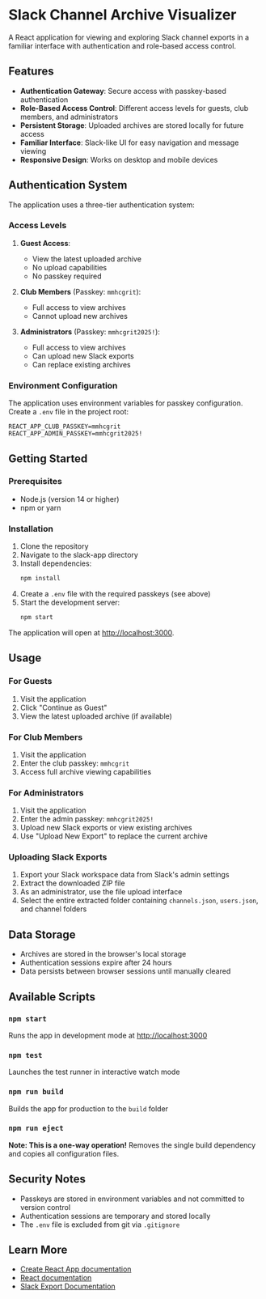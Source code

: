 # Slack Channel Archive Visualizer

A React application for viewing and exploring Slack channel exports in a familiar interface with authentication and role-based access control.

## Features

- **Authentication Gateway**: Secure access with passkey-based authentication
- **Role-Based Access Control**: Different access levels for guests, club members, and administrators
- **Persistent Storage**: Uploaded archives are stored locally for future access
- **Familiar Interface**: Slack-like UI for easy navigation and message viewing
- **Responsive Design**: Works on desktop and mobile devices

## Authentication System

The application uses a three-tier authentication system:

### Access Levels

1. **Guest Access**: 
   - View the latest uploaded archive
   - No upload capabilities
   - No passkey required

2. **Club Members** (Passkey: `mmhcgrit`):
   - Full access to view archives
   - Cannot upload new archives

3. **Administrators** (Passkey: `mmhcgrit2025!`):
   - Full access to view archives
   - Can upload new Slack exports
   - Can replace existing archives

### Environment Configuration

The application uses environment variables for passkey configuration. Create a `.env` file in the project root:

```env
REACT_APP_CLUB_PASSKEY=mmhcgrit
REACT_APP_ADMIN_PASSKEY=mmhcgrit2025!
```

## Getting Started

### Prerequisites

- Node.js (version 14 or higher)
- npm or yarn

### Installation

1. Clone the repository
2. Navigate to the slack-app directory
3. Install dependencies:
   ```bash
   npm install
   ```
4. Create a `.env` file with the required passkeys (see above)
5. Start the development server:
   ```bash
   npm start
   ```

The application will open at [http://localhost:3000](http://localhost:3000).

## Usage

### For Guests
1. Visit the application
2. Click "Continue as Guest"
3. View the latest uploaded archive (if available)

### For Club Members
1. Visit the application
2. Enter the club passkey: `mmhcgrit`
3. Access full archive viewing capabilities

### For Administrators
1. Visit the application
2. Enter the admin passkey: `mmhcgrit2025!`
3. Upload new Slack exports or view existing archives
4. Use "Upload New Export" to replace the current archive

### Uploading Slack Exports

1. Export your Slack workspace data from Slack's admin settings
2. Extract the downloaded ZIP file
3. As an administrator, use the file upload interface
4. Select the entire extracted folder containing `channels.json`, `users.json`, and channel folders

## Data Storage

- Archives are stored in the browser's local storage
- Authentication sessions expire after 24 hours
- Data persists between browser sessions until manually cleared

## Available Scripts

### `npm start`
Runs the app in development mode at [http://localhost:3000](http://localhost:3000)

### `npm test`
Launches the test runner in interactive watch mode

### `npm run build`
Builds the app for production to the `build` folder

### `npm run eject`
**Note: This is a one-way operation!** Removes the single build dependency and copies all configuration files.

## Security Notes

- Passkeys are stored in environment variables and not committed to version control
- Authentication sessions are temporary and stored locally
- The `.env` file is excluded from git via `.gitignore`

## Learn More

- [Create React App documentation](https://facebook.github.io/create-react-app/docs/getting-started)
- [React documentation](https://reactjs.org/)
- [Slack Export Documentation](https://slack.com/help/articles/201658943-Export-your-workspace-data)
